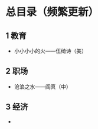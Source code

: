 # 总目录（频繁更新）




## 1 教育

- 小小小小的火——伍绮诗（美）







## 2 职场

- 沧浪之水——阎真（中）





## 3 经济

- 














































































































































































































































